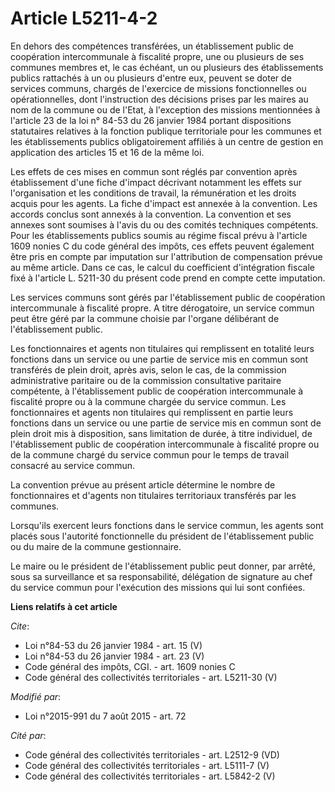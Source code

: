 # Article L5211-4-2

En dehors des compétences transférées, un établissement public de coopération intercommunale à fiscalité propre, une ou
plusieurs de ses communes membres et, le cas échéant, un ou plusieurs des établissements publics rattachés à un ou plusieurs
d'entre eux, peuvent se doter de services communs, chargés de l'exercice de missions fonctionnelles ou opérationnelles, dont
l'instruction des décisions prises par les maires au nom de la commune ou de l'Etat, à l'exception des missions mentionnées à
l'article 23 de la loi n° 84-53 du 26 janvier 1984 portant dispositions statutaires relatives à la fonction publique
territoriale pour les communes et les établissements publics obligatoirement affiliés à un centre de gestion en application
des articles 15 et 16 de la même loi. 

Les effets de ces mises en commun sont réglés par convention après établissement d'une fiche d'impact décrivant notamment les
effets sur l'organisation et les conditions de travail, la rémunération et les droits acquis pour les agents. La fiche
d'impact est annexée à la convention. Les accords conclus sont annexés à la convention. La convention et ses annexes sont
soumises à l'avis du ou des comités techniques compétents. Pour les établissements publics soumis au régime fiscal prévu à
l'article 1609 nonies C du code général des impôts, ces effets peuvent également être pris en compte par imputation sur
l'attribution de compensation prévue au même article. Dans ce cas, le calcul du coefficient d'intégration fiscale fixé à
l'article L. 5211-30 du présent code prend en compte cette imputation. 

Les services communs sont gérés par l'établissement public de coopération intercommunale à fiscalité propre. A titre
dérogatoire, un service commun peut être géré par la commune choisie par l'organe délibérant de l'établissement public. 

Les fonctionnaires et agents non titulaires qui remplissent en totalité leurs fonctions dans un service ou une partie de
service mis en commun sont transférés de plein droit, après avis, selon le cas, de la commission administrative paritaire ou
de la commission consultative paritaire compétente, à l'établissement public de coopération intercommunale à fiscalité propre
ou à la commune chargée du service commun. Les fonctionnaires et agents non titulaires qui remplissent en partie leurs
fonctions dans un service ou une partie de service mis en commun sont de plein droit mis à disposition, sans limitation de
durée, à titre individuel, de l'établissement public de coopération intercommunale à fiscalité propre ou de la commune chargé
du service commun pour le temps de travail consacré au service commun. 

La convention prévue au présent article détermine le nombre de fonctionnaires et d'agents non titulaires territoriaux
transférés par les communes. 

Lorsqu'ils exercent leurs fonctions dans le service commun, les agents sont placés sous l'autorité fonctionnelle du président
de l'établissement public ou du maire de la commune gestionnaire. 

Le maire ou le président de l'établissement public peut donner, par arrêté, sous sa surveillance et sa responsabilité,
délégation de signature au chef du service commun pour l'exécution des missions qui lui sont confiées.

**Liens relatifs à cet article**

_Cite_:

  - Loi n°84-53 du 26 janvier 1984 - art. 15 (V)
  - Loi n°84-53 du 26 janvier 1984 - art. 23 (V)
  - Code général des impôts, CGI. - art. 1609 nonies C
  - Code général des collectivités territoriales - art. L5211-30 (V)

_Modifié par_:

  - Loi n°2015-991 du 7 août 2015 - art. 72

_Cité par_:

  - Code général des collectivités territoriales - art. L2512-9 (VD)
  - Code général des collectivités territoriales - art. L5111-7 (V)
  - Code général des collectivités territoriales - art. L5842-2 (V)
